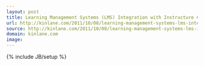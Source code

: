 ```yaml
---
layout: post
title: Learning Management Systems (LMS) Integration with Instructure Canvas API
url: http://kinlane.com/2011/10/08/learning-management-systems-lms-integration-with-instructure-canvas-api/
source: http://kinlane.com/2011/10/08/learning-management-systems-lms-integration-with-instructure-canvas-api/
domain: kinlane.com
image: 
---
```

{% include JB/setup %}